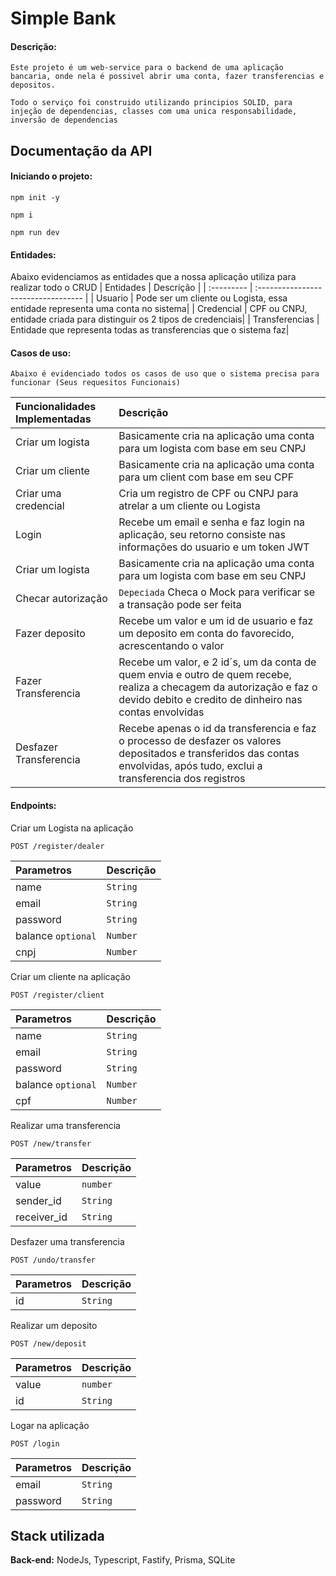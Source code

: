 # Simple Bank

#### Descrição:

`Este projeto é um web-service para o backend de uma aplicação bancaria, onde nela é possivel abrir uma conta, fazer transferencias e depositos.`

`Todo o serviço foi construido utilizando principios SOLID, para injeção de dependencias, classes com uma unica responsabilidade, inversão de dependencias`

## Documentação da API

#### Iniciando o projeto:

```
npm init -y

npm i

npm run dev
```

#### Entidades:

Abaixo evidenciamos as entidades que a nossa aplicação utiliza para realizar todo o CRUD
| Entidades | Descrição |
| :--------- | :---------------------------------- |
| Usuario | Pode ser um cliente ou Logista, essa entidade representa uma conta no sistema|
| Credencial | CPF ou CNPJ, entidade criada para distinguir os 2 tipos de credenciais|
| Transferencias | Entidade que representa todas as transferencias que o sistema faz|

#### Casos de uso:

`Abaixo é evidenciado todos os casos de uso que o sistema precisa para funcionar (Seus requesitos Funcionais)`

| Funcionalidades Implementadas | Descrição                                                                                                                                                                        |
| :---------------------------- | :------------------------------------------------------------------------------------------------------------------------------------------------------------------------------- |
| Criar um logista              | Basicamente cria na aplicação uma conta para um logista com base em seu CNPJ                                                                                                     |
| Criar um cliente              | Basicamente cria na aplicação uma conta para um client com base em seu CPF                                                                                                       |
| Criar uma credencial          | Cria um registro de CPF ou CNPJ para atrelar a um cliente ou Logista                                                                                                             |
| Login                         | Recebe um email e senha e faz login na aplicação, seu retorno consiste nas informações do usuario e um token JWT                                                                 |
| Criar um logista              | Basicamente cria na aplicação uma conta para um logista com base em seu CNPJ                                                                                                     |
| Checar autorização            | `Depeciada` Checa o Mock para verificar se a transação pode ser feita                                                                                                            |
| Fazer deposito                | Recebe um valor e um id de usuario e faz um deposito em conta do favorecido, acrescentando o valor                                                                               |
| Fazer Transferencia           | Recebe um valor, e 2 id´s, um da conta de quem envia e outro de quem recebe, realiza a checagem da autorização e faz o devido debito e credito de dinheiro nas contas envolvidas |
| Desfazer Transferencia        | Recebe apenas o id da transferencia e faz o processo de desfazer os valores depositados e transferidos das contas envolvidas, após tudo, exclui a transferencia dos registros    |

#### Endpoints:

Criar um Logista na aplicação

```
POST /register/dealer
```

| Parametros         | Descrição |
| :----------------- | :-------- |
| name               | `String`  |
| email              | `String`  |
| password           | `String`  |
| balance `optional` | `Number`  |
| cnpj               | `Number`  |

Criar um cliente na aplicação

```
POST /register/client
```

| Parametros         | Descrição |
| :----------------- | :-------- |
| name               | `String`  |
| email              | `String`  |
| password           | `String`  |
| balance `optional` | `Number`  |
| cpf                | `Number`  |

Realizar uma transferencia

```
POST /new/transfer
```

| Parametros  | Descrição |
| :---------- | :-------- |
| value       | `number`  |
| sender_id   | `String`  |
| receiver_id | `String`  |

Desfazer uma transferencia

```
POST /undo/transfer
```

| Parametros | Descrição |
| :--------- | :-------- |
| id         | `String`  |

Realizar um deposito

```
POST /new/deposit
```

| Parametros | Descrição |
| :--------- | :-------- |
| value      | `number`  |
| id         | `String`  |

Logar na aplicação

```
POST /login
```

| Parametros | Descrição |
| :--------- | :-------- |
| email      | `String`  |
| password   | `String`  |

## Stack utilizada

**Back-end:** NodeJs, Typescript, Fastify, Prisma, SQLite
